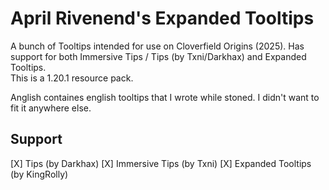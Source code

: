 # April Rivenend's Expanded Tooltips
A bunch of Tooltips intended for use on Cloverfield Origins (2025). Has support for both Immersive Tips / Tips (by Txni/Darkhax) and Expanded Tooltips.  
This is a 1.20.1 resource pack.

Anglish containes english tooltips that I wrote while stoned. I didn't want to fit it anywhere else.

## Support
[X] Tips (by Darkhax)
    [X] Immersive Tips (by Txni)
[X] Expanded Tooltips (by KingRolly)